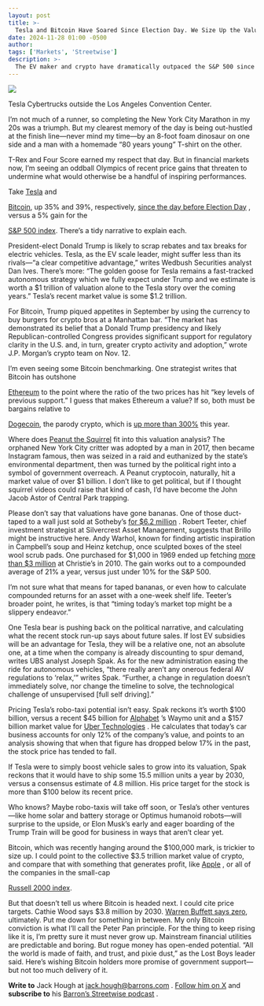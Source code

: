 ```yaml
---
layout: post
title: >-
  Tesla and Bitcoin Have Soared Since Election Day. We Size Up the Valuations.
date: 2024-11-28 01:00 -0500
author: 
tags: ['Markets', 'Streetwise']
description: >-
  The EV maker and crypto have dramatically outpaced the S&P 500 since Election Day. The valuations have gotten steep and the analysis tricky. Why Peter Pan is relevant to Bitcoin.
---
```





 


 





![](https://images.barrons.com/im-46848505?width=548&height=365)


Tesla Cybertrucks outside the Los Angeles Convention Center.











I’m not much of a runner, so completing the New York City Marathon in my 20s was a triumph. But my clearest memory of the day is being out-hustled at the finish line—never mind my time—by an 8-foot foam dinosaur on one side and a man with a homemade “80 years young” T-shirt on the other. 


T-Rex and Four Score earned my respect that day. But in financial markets now, I’m seeing an oddball Olympics of recent price gains that threaten to undermine what would otherwise be a handful of inspiring performances.


 Take
[Tesla](https://www.barrons.com/market-data/stocks/TSLA)
and

[Bitcoin](https://www.barrons.com/market-data/cryptocurrencies/btcusd?iso=kraken&mod=article_chiclet),
up 35% and 39%, respectively,
[since the day before Election Day](https://www.barrons.com/articles/bitcoin-crypto-price-a9c78594?mod=article_inline)
, versus a 5% gain for the

[S&P 500 index](https://www.barrons.com/market-data/indexes/spx?mod=article_chiclet).
There’s a tidy narrative to explain each.


President-elect Donald Trump is likely to scrap rebates and tax breaks for electric vehicles. Tesla, as the EV scale leader, might suffer less than its rivals—“a clear competitive advantage,” writes Wedbush Securities analyst Dan Ives. There’s more: “The golden goose for Tesla remains a fast-tracked autonomous strategy which we fully expect under Trump and we estimate is worth a \$1 trillion of valuation alone to the Tesla story over the coming years.” Tesla’s recent market value is some \$1.2 trillion.


For Bitcoin, Trump piqued appetites in September by using the currency to buy burgers for crypto bros at a Manhattan bar. “The market has demonstrated its belief that a Donald Trump presidency and likely Republican-controlled Congress provides significant support for regulatory clarity in the U.S. and, in turn, greater crypto activity and adoption,” wrote J.P. Morgan’s crypto team on Nov. 12.










I’m even seeing some Bitcoin benchmarking. One strategist writes that Bitcoin has outshone

[Ethereum](https://www.barrons.com/market-data/cryptocurrencies/ethusd?iso=kraken&mod=article_chiclet)
to the point where the ratio of the two prices has hit “key levels of previous support.” I guess that makes Ethereum a value? If so, both must be bargains relative to

[Dogecoin](https://www.barrons.com/market-data/cryptocurrencies/dogeusd?iso=kraken&mod=article_chiclet),
the parody crypto, which is
[up more than 300%](https://www.barrons.com/articles/bitcoin-dogecoin-trump-musk-crypto-188207ed?mod=article_inline)
this year.


Where does
[Peanut the Squirrel](https://www.usatoday.com/story/news/nation/2024/11/04/peanut-the-squirrel-mark-longo-new-york-euthanized-pet/76043660007/)
fit into this valuation analysis? The orphaned New York City critter was adopted by a man in 2017, then became Instagram famous, then was seized in a raid and euthanized by the state’s environmental department, then was turned by the political right into a symbol of government overreach. A Peanut cryptocoin, naturally, hit a market value of over \$1 billion. I don’t like to get political, but if I thought squirrel videos could raise that kind of cash, I’d have become the John Jacob Astor of Central Park trapping.


Please don’t say that valuations have gone bananas. One of those duct-taped to a wall just sold at Sotheby’s
[for \$6.2 million](https://www.barrons.com/articles/bitcoin-price-crypto-microstrategy-stock-banana-80d9c511?mod=article_inline)
. Robert Teeter, chief investment strategist at Silvercrest Asset Management, suggests that Brillo might be instructive here. Andy Warhol, known for finding artistic inspiration in Campbell’s soup and Heinz ketchup, once sculpted boxes of the steel wool scrub pads. One purchased for \$1,000 in 1969 ended up fetching
[more than \$3 million](https://www.christies.com/en/stories/how-my-fathers-brillo-box-that-made-3-million-5873719622e849ed9ce1e5c9b1c20186)
at Christie’s in 2010. The gain works out to a compounded average of 21% a year, versus just under 10% for the S&P 500.


I’m not sure what that means for taped bananas, or even how to calculate compounded returns for an asset with a one-week shelf life. Teeter’s broader point, he writes, is that “timing today’s market top might be a slippery endeavor.”


One Tesla bear is pushing back on the political narrative, and calculating what the recent stock run-up says about future sales. If lost EV subsidies will be an advantage for Tesla, they will be a relative one, not an absolute one, at a time when the company is already discounting to spur demand, writes UBS analyst Joseph Spak. As for the new administration easing the ride for autonomous vehicles, “there really aren’t any onerous federal AV regulations to ‘relax,’” writes Spak. “Further, a change in regulation doesn’t immediately solve, nor change the timeline to solve, the technological challenge of unsupervised [full self driving].” 


Pricing Tesla’s robo-taxi potential isn’t easy. Spak reckons it’s worth \$100 billion, versus a recent \$45 billion for
[Alphabet](https://www.barrons.com/market-data/stocks/GOOGL)
’s
Waymo unit and a \$157 billion market value for
[Uber Technologies](https://www.barrons.com/market-data/stocks/UBER)
.
He calculates that today’s car business accounts for only 12% of the company’s value, and points to an analysis showing that when that figure has dropped below 17% in the past, the stock price has tended to fall.


If Tesla were to simply boost vehicle sales to grow into its valuation, Spak reckons that it would have to ship some 15.5 million units a year by 2030, versus a consensus estimate of 4.8 million. His price target for the stock is more than \$100 below its recent price.


Who knows? Maybe robo-taxis will take off soon, or Tesla’s other ventures—like home solar and battery storage or Optimus humanoid robots—will surprise to the upside, or Elon Musk’s early and eager boarding of the Trump Train will be good for business in ways that aren’t clear yet. 


Bitcoin, which was recently hanging around the \$100,000 mark, is trickier to size up. I could point to the collective \$3.5 trillion market value of crypto, and compare that with something that generates profit, like
[Apple](https://www.barrons.com/market-data/stocks/AAPL)
,
or all of the companies in the small-cap



[Russell 2000 index](https://www.barrons.com/market-data/indexes/rut?mod=article_chiclet).

 But that doesn’t tell us where Bitcoin is headed next. I could cite price targets. Cathie Wood says \$3.8 million by 2030. [Warren Buffett says zero](https://www.barrons.com/articles/no-bitcoin-for-the-oracle-warren-buffett-dismisses-cryptocurrencies-1525702064?mod=article_inline), ultimately. Put me down for something in between. 
My only Bitcoin conviction is what I’ll call the Peter Pan principle. For the thing to keep rising like it is, I’m pretty sure it must never grow up. Mainstream financial utilities are predictable and boring. But rogue money has open-ended potential. “All the world is made of faith, and trust, and pixie dust,” as the Lost Boys leader said. Here’s wishing Bitcoin holders more promise of government support—but not too much delivery of it. 


**Write to** 
Jack Hough at
[jack.hough@barrons.com](mailto:jack.hough@barrons.com)
.
[Follow him on X](https://twitter.com/jackhough)
and
**subscribe to**
his
[Barron’s Streetwise podcast](https://podcasts.apple.com/us/podcast/streetwise/id1504250328)
.








